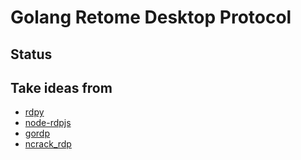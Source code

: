 # Golang Retome Desktop Protocol

## Status

## Take ideas from

* [rdpy](https://github.com/citronneur/rdpy)
* [node-rdpjs](https://github.com/citronneur/node-rdpjs)
* [gordp](https://github.com/Madnikulin50/gordp)
* [ncrack_rdp](https://github.com/nmap/ncrack/blob/master/modules/ncrack_rdp.cc)